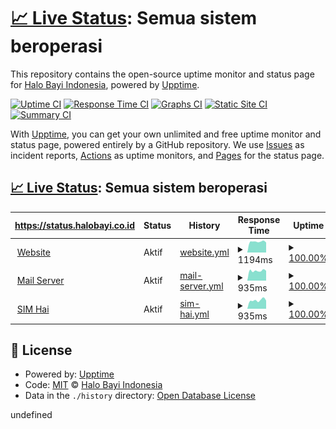 # [📈 Live Status](https://status.halobayi.co.id): <!--live status--> **Semua sistem beroperasi**

This repository contains the open-source uptime monitor and status page for [Halo Bayi Indonesia](https://halobayi.co.id), powered by [Upptime](https://github.com/upptime/upptime).

[![Uptime CI](https://github.com/hallobayi/status/workflows/Uptime%20CI/badge.svg)](https://github.com/hallobayi/status/actions?query=workflow%3A%22Uptime+CI%22)
[![Response Time CI](https://github.com/hallobayi/status/workflows/Response%20Time%20CI/badge.svg)](https://github.com/hallobayi/status/actions?query=workflow%3A%22Response+Time+CI%22)
[![Graphs CI](https://github.com/hallobayi/status/workflows/Graphs%20CI/badge.svg)](https://github.com/hallobayi/status/actions?query=workflow%3A%22Graphs+CI%22)
[![Static Site CI](https://github.com/hallobayi/status/workflows/Static%20Site%20CI/badge.svg)](https://github.com/hallobayi/status/actions?query=workflow%3A%22Static+Site+CI%22)
[![Summary CI](https://github.com/hallobayi/status/workflows/Summary%20CI/badge.svg)](https://github.com/hallobayi/status/actions?query=workflow%3A%22Summary+CI%22)

With [Upptime](https://upptime.js.org), you can get your own unlimited and free uptime monitor and status page, powered entirely by a GitHub repository. We use [Issues](https://github.com/hallobayi/status/issues) as incident reports, [Actions](https://github.com/hallobayi/status/actions) as uptime monitors, and [Pages](https://status.halobayi.co.id) for the status page.

## [📈 Live Status](https://demo.upptime.js.org): <!--live status--> **Semua sistem beroperasi**

<!--start: status pages-->
<!-- This summary is generated by Upptime (https://github.com/upptime/upptime) -->
<!-- Do not edit this manually, your changes will be overwritten -->
<!-- prettier-ignore -->
| https://status.halobayi.co.id | Status | History | Response Time | Uptime |
| --- | ------ | ------- | ------------- | ------ |
| <img alt="" src="https://icons.duckduckgo.com/ip3/halobayi.co.id.ico" height="13"> [Website](https://halobayi.co.id) | Aktif | [website.yml](https://github.com/hallobayi/status/commits/HEAD/history/website.yml) | <details><summary><img alt="Response time graph" src="./graphs/website/response-time-week.png" height="20"> 1194ms</summary><br><a href="https://status.halobayi.co.id/history/website"><img alt="Response time 1221" src="https://img.shields.io/endpoint?url=https%3A%2F%2Fraw.githubusercontent.com%2Fhallobayi%2Fstatus%2FHEAD%2Fapi%2Fwebsite%2Fresponse-time.json"></a><br><a href="https://status.halobayi.co.id/history/website"><img alt="24-hour response time 1103" src="https://img.shields.io/endpoint?url=https%3A%2F%2Fraw.githubusercontent.com%2Fhallobayi%2Fstatus%2FHEAD%2Fapi%2Fwebsite%2Fresponse-time-day.json"></a><br><a href="https://status.halobayi.co.id/history/website"><img alt="7-day response time 1194" src="https://img.shields.io/endpoint?url=https%3A%2F%2Fraw.githubusercontent.com%2Fhallobayi%2Fstatus%2FHEAD%2Fapi%2Fwebsite%2Fresponse-time-week.json"></a><br><a href="https://status.halobayi.co.id/history/website"><img alt="30-day response time 1221" src="https://img.shields.io/endpoint?url=https%3A%2F%2Fraw.githubusercontent.com%2Fhallobayi%2Fstatus%2FHEAD%2Fapi%2Fwebsite%2Fresponse-time-month.json"></a><br><a href="https://status.halobayi.co.id/history/website"><img alt="1-year response time 1221" src="https://img.shields.io/endpoint?url=https%3A%2F%2Fraw.githubusercontent.com%2Fhallobayi%2Fstatus%2FHEAD%2Fapi%2Fwebsite%2Fresponse-time-year.json"></a></details> | <details><summary><a href="https://status.halobayi.co.id/history/website">100.00%</a></summary><a href="https://status.halobayi.co.id/history/website"><img alt="All-time uptime 100.00%" src="https://img.shields.io/endpoint?url=https%3A%2F%2Fraw.githubusercontent.com%2Fhallobayi%2Fstatus%2FHEAD%2Fapi%2Fwebsite%2Fuptime.json"></a><br><a href="https://status.halobayi.co.id/history/website"><img alt="24-hour uptime 100.00%" src="https://img.shields.io/endpoint?url=https%3A%2F%2Fraw.githubusercontent.com%2Fhallobayi%2Fstatus%2FHEAD%2Fapi%2Fwebsite%2Fuptime-day.json"></a><br><a href="https://status.halobayi.co.id/history/website"><img alt="7-day uptime 100.00%" src="https://img.shields.io/endpoint?url=https%3A%2F%2Fraw.githubusercontent.com%2Fhallobayi%2Fstatus%2FHEAD%2Fapi%2Fwebsite%2Fuptime-week.json"></a><br><a href="https://status.halobayi.co.id/history/website"><img alt="30-day uptime 100.00%" src="https://img.shields.io/endpoint?url=https%3A%2F%2Fraw.githubusercontent.com%2Fhallobayi%2Fstatus%2FHEAD%2Fapi%2Fwebsite%2Fuptime-month.json"></a><br><a href="https://status.halobayi.co.id/history/website"><img alt="1-year uptime 100.00%" src="https://img.shields.io/endpoint?url=https%3A%2F%2Fraw.githubusercontent.com%2Fhallobayi%2Fstatus%2FHEAD%2Fapi%2Fwebsite%2Fuptime-year.json"></a></details>
| <img alt="" src="https://icons.duckduckgo.com/ip3/mail.halobayi.co.id.ico" height="13"> [Mail Server](https://mail.halobayi.co.id) | Aktif | [mail-server.yml](https://github.com/hallobayi/status/commits/HEAD/history/mail-server.yml) | <details><summary><img alt="Response time graph" src="./graphs/mail-server/response-time-week.png" height="20"> 935ms</summary><br><a href="https://status.halobayi.co.id/history/mail-server"><img alt="Response time 940" src="https://img.shields.io/endpoint?url=https%3A%2F%2Fraw.githubusercontent.com%2Fhallobayi%2Fstatus%2FHEAD%2Fapi%2Fmail-server%2Fresponse-time.json"></a><br><a href="https://status.halobayi.co.id/history/mail-server"><img alt="24-hour response time 928" src="https://img.shields.io/endpoint?url=https%3A%2F%2Fraw.githubusercontent.com%2Fhallobayi%2Fstatus%2FHEAD%2Fapi%2Fmail-server%2Fresponse-time-day.json"></a><br><a href="https://status.halobayi.co.id/history/mail-server"><img alt="7-day response time 935" src="https://img.shields.io/endpoint?url=https%3A%2F%2Fraw.githubusercontent.com%2Fhallobayi%2Fstatus%2FHEAD%2Fapi%2Fmail-server%2Fresponse-time-week.json"></a><br><a href="https://status.halobayi.co.id/history/mail-server"><img alt="30-day response time 940" src="https://img.shields.io/endpoint?url=https%3A%2F%2Fraw.githubusercontent.com%2Fhallobayi%2Fstatus%2FHEAD%2Fapi%2Fmail-server%2Fresponse-time-month.json"></a><br><a href="https://status.halobayi.co.id/history/mail-server"><img alt="1-year response time 940" src="https://img.shields.io/endpoint?url=https%3A%2F%2Fraw.githubusercontent.com%2Fhallobayi%2Fstatus%2FHEAD%2Fapi%2Fmail-server%2Fresponse-time-year.json"></a></details> | <details><summary><a href="https://status.halobayi.co.id/history/mail-server">100.00%</a></summary><a href="https://status.halobayi.co.id/history/mail-server"><img alt="All-time uptime 100.00%" src="https://img.shields.io/endpoint?url=https%3A%2F%2Fraw.githubusercontent.com%2Fhallobayi%2Fstatus%2FHEAD%2Fapi%2Fmail-server%2Fuptime.json"></a><br><a href="https://status.halobayi.co.id/history/mail-server"><img alt="24-hour uptime 100.00%" src="https://img.shields.io/endpoint?url=https%3A%2F%2Fraw.githubusercontent.com%2Fhallobayi%2Fstatus%2FHEAD%2Fapi%2Fmail-server%2Fuptime-day.json"></a><br><a href="https://status.halobayi.co.id/history/mail-server"><img alt="7-day uptime 100.00%" src="https://img.shields.io/endpoint?url=https%3A%2F%2Fraw.githubusercontent.com%2Fhallobayi%2Fstatus%2FHEAD%2Fapi%2Fmail-server%2Fuptime-week.json"></a><br><a href="https://status.halobayi.co.id/history/mail-server"><img alt="30-day uptime 100.00%" src="https://img.shields.io/endpoint?url=https%3A%2F%2Fraw.githubusercontent.com%2Fhallobayi%2Fstatus%2FHEAD%2Fapi%2Fmail-server%2Fuptime-month.json"></a><br><a href="https://status.halobayi.co.id/history/mail-server"><img alt="1-year uptime 100.00%" src="https://img.shields.io/endpoint?url=https%3A%2F%2Fraw.githubusercontent.com%2Fhallobayi%2Fstatus%2FHEAD%2Fapi%2Fmail-server%2Fuptime-year.json"></a></details>
| <img alt="" src="https://icons.duckduckgo.com/ip3/sim.halobayi.co.id.ico" height="13"> [SIM Hai](https://sim.halobayi.co.id) | Aktif | [sim-hai.yml](https://github.com/hallobayi/status/commits/HEAD/history/sim-hai.yml) | <details><summary><img alt="Response time graph" src="./graphs/sim-hai/response-time-week.png" height="20"> 935ms</summary><br><a href="https://status.halobayi.co.id/history/sim-hai"><img alt="Response time 946" src="https://img.shields.io/endpoint?url=https%3A%2F%2Fraw.githubusercontent.com%2Fhallobayi%2Fstatus%2FHEAD%2Fapi%2Fsim-hai%2Fresponse-time.json"></a><br><a href="https://status.halobayi.co.id/history/sim-hai"><img alt="24-hour response time 899" src="https://img.shields.io/endpoint?url=https%3A%2F%2Fraw.githubusercontent.com%2Fhallobayi%2Fstatus%2FHEAD%2Fapi%2Fsim-hai%2Fresponse-time-day.json"></a><br><a href="https://status.halobayi.co.id/history/sim-hai"><img alt="7-day response time 935" src="https://img.shields.io/endpoint?url=https%3A%2F%2Fraw.githubusercontent.com%2Fhallobayi%2Fstatus%2FHEAD%2Fapi%2Fsim-hai%2Fresponse-time-week.json"></a><br><a href="https://status.halobayi.co.id/history/sim-hai"><img alt="30-day response time 946" src="https://img.shields.io/endpoint?url=https%3A%2F%2Fraw.githubusercontent.com%2Fhallobayi%2Fstatus%2FHEAD%2Fapi%2Fsim-hai%2Fresponse-time-month.json"></a><br><a href="https://status.halobayi.co.id/history/sim-hai"><img alt="1-year response time 946" src="https://img.shields.io/endpoint?url=https%3A%2F%2Fraw.githubusercontent.com%2Fhallobayi%2Fstatus%2FHEAD%2Fapi%2Fsim-hai%2Fresponse-time-year.json"></a></details> | <details><summary><a href="https://status.halobayi.co.id/history/sim-hai">100.00%</a></summary><a href="https://status.halobayi.co.id/history/sim-hai"><img alt="All-time uptime 100.00%" src="https://img.shields.io/endpoint?url=https%3A%2F%2Fraw.githubusercontent.com%2Fhallobayi%2Fstatus%2FHEAD%2Fapi%2Fsim-hai%2Fuptime.json"></a><br><a href="https://status.halobayi.co.id/history/sim-hai"><img alt="24-hour uptime 100.00%" src="https://img.shields.io/endpoint?url=https%3A%2F%2Fraw.githubusercontent.com%2Fhallobayi%2Fstatus%2FHEAD%2Fapi%2Fsim-hai%2Fuptime-day.json"></a><br><a href="https://status.halobayi.co.id/history/sim-hai"><img alt="7-day uptime 100.00%" src="https://img.shields.io/endpoint?url=https%3A%2F%2Fraw.githubusercontent.com%2Fhallobayi%2Fstatus%2FHEAD%2Fapi%2Fsim-hai%2Fuptime-week.json"></a><br><a href="https://status.halobayi.co.id/history/sim-hai"><img alt="30-day uptime 100.00%" src="https://img.shields.io/endpoint?url=https%3A%2F%2Fraw.githubusercontent.com%2Fhallobayi%2Fstatus%2FHEAD%2Fapi%2Fsim-hai%2Fuptime-month.json"></a><br><a href="https://status.halobayi.co.id/history/sim-hai"><img alt="1-year uptime 100.00%" src="https://img.shields.io/endpoint?url=https%3A%2F%2Fraw.githubusercontent.com%2Fhallobayi%2Fstatus%2FHEAD%2Fapi%2Fsim-hai%2Fuptime-year.json"></a></details>

<!--end: status pages-->

## 📄 License

- Powered by: [Upptime](https://github.com/upptime/upptime)
- Code: [MIT](./LICENSE) © [Halo Bayi Indonesia](https://halobayi.co.id)
- Data in the `./history` directory: [Open Database License](https://opendatacommons.org/licenses/odbl/1-0/)

undefined
